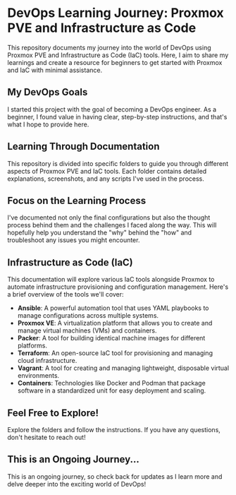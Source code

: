 # DevOps Learning Journey: Proxmox PVE and Infrastructure as Code

This repository documents my journey into the world of DevOps using Proxmox PVE and Infrastructure as Code (IaC) tools. Here, I aim to share my learnings and create a resource for beginners to get started with Proxmox and IaC with minimal assistance.

## My DevOps Goals

I started this project with the goal of becoming a DevOps engineer. As a beginner, I found value in having clear, step-by-step instructions, and that's what I hope to provide here.

## Learning Through Documentation

This repository is divided into specific folders to guide you through different aspects of Proxmox PVE and IaC tools. Each folder contains detailed explanations, screenshots, and any scripts I've used in the process.

## Focus on the Learning Process

I've documented not only the final configurations but also the thought process behind them and the challenges I faced along the way. This will hopefully help you understand the "why" behind the "how" and troubleshoot any issues you might encounter.

## Infrastructure as Code (IaC)

This documentation will explore various IaC tools alongside Proxmox to automate infrastructure provisioning and configuration management. Here's a brief overview of the tools we'll cover:

- **Ansible**: A powerful automation tool that uses YAML playbooks to manage configurations across multiple systems.
- **Proxmox VE**: A virtualization platform that allows you to create and manage virtual machines (VMs) and containers.
- **Packer**: A tool for building identical machine images for different platforms.
- **Terraform**: An open-source IaC tool for provisioning and managing cloud infrastructure.
- **Vagrant**: A tool for creating and managing lightweight, disposable virtual environments.
- **Containers**: Technologies like Docker and Podman that package software in a standardized unit for easy deployment and scaling.

## Feel Free to Explore!

Explore the folders and follow the instructions. If you have any questions, don't hesitate to reach out!

## This is an Ongoing Journey...

This is an ongoing journey, so check back for updates as I learn more and delve deeper into the exciting world of DevOps!
